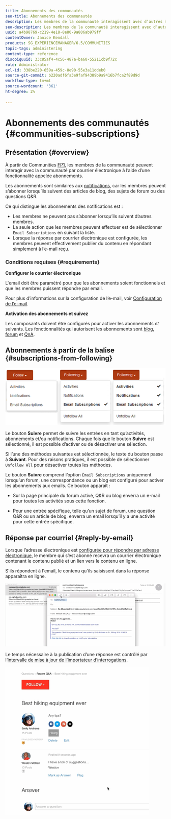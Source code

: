 ```yaml
---
title: Abonnements des communautés
seo-title: Abonnements des communautés
description: Les membres de la communauté interagissent avec d’autres membres par courrier électronique.
seo-description: Les membres de la communauté interagissent avec d’autres membres par courrier électronique.
uuid: a4b98769-c219-4e18-8e80-9a806ab979ff
contentOwner: Janice Kendall
products: SG_EXPERIENCEMANAGER/6.5/COMMUNITIES
topic-tags: administering
content-type: reference
discoiquuid: 33c85af4-4c56-487a-ba60-55211cb9f72c
role: Administrator
exl-id: 338be220-659a-459c-8e90-55e3a11ddeb0
source-git-commit: b220adf6fa3e9faf94389b9a9416b7fca2f89d9d
workflow-type: tm+mt
source-wordcount: '361'
ht-degree: 2%

---
```


# Abonnements des communautés {#communities-subscriptions}

## Présentation {#overview}

À partir de Communities [FP1](deploy-communities.md#latestfeaturepack), les membres de la communauté peuvent interagir avec la communauté par courrier électronique à l’aide d’une fonctionnalité appelée abonnements.

Les abonnements sont similaires aux [notifications](notifications.md), car les membres peuvent s’abonner lorsqu’ils suivent des articles de blog, des sujets de forum ou des questions Q&amp;R.

Ce qui distingue les abonnements des notifications est :

* Les membres ne peuvent pas s’abonner lorsqu’ils suivent d’autres membres.
* La seule action que les membres peuvent effectuer est de sélectionner `Email Subscriptions` en suivant la liste.
* Lorsque la réponse par courrier électronique est configurée, les membres peuvent effectivement publier du contenu en répondant simplement à l’e-mail reçu.

### Conditions requises {#requirements}

**Configurer le courrier électronique**

L&#39;email doit être paramétré pour que les abonnements soient fonctionnels et que les membres puissent répondre par email.

Pour plus d’informations sur la configuration de l’e-mail, voir [Configuration de l’e-mail](email.md).

**Activation des abonnements et suivez**

Les composants doivent être configurés pour activer les abonnements *et* suivants. Les fonctionnalités qui autorisent les abonnements sont [blog](blog-feature.md), [forum](forum.md) et [QnA](working-with-qna.md).

## Abonnements à partir de la balise {#subscriptions-from-following}

![subscription-following](assets/subscription-following.png)

Le bouton **Suivre** permet de suivre les entrées en tant qu’activités, abonnements et/ou notifications. Chaque fois que le bouton **Suivre** est sélectionné, il est possible d’activer ou de désactiver une sélection.

Si l’une des méthodes suivantes est sélectionnée, le texte du bouton passe à **Suivant**. Pour des raisons pratiques, il est possible de sélectionner `Unfollow All` pour désactiver toutes les méthodes.

Le bouton **Suivre** comprend l’option `Email Subscriptions` uniquement lorsqu’un forum, une correspondance ou un blog est configuré pour activer les abonnements aux emails. Ce bouton apparaît :

* Sur la page principale du forum activé, Q&amp;R ou blog enverra un e-mail pour toutes les activités sous cette fonction.

* Pour une entrée spécifique, telle qu’un sujet de forum, une question Q&amp;R ou un article de blog, enverra un email lorsqu’il y a une activité pour cette entrée spécifique.

## Réponse par courriel {#reply-by-email}

Lorsque l’adresse électronique est [configurée pour répondre par adresse électronique](email.md#configure-polling-importer), le membre qui s’est abonné recevra un courrier électronique contenant le contenu publié et un lien vers le contenu en ligne.

S&#39;ils répondent à l&#39;email, le contenu qu&#39;ils saisissent dans la réponse apparaîtra en ligne.

![email-response](assets/email-reply.png)

Le temps nécessaire à la publication d’une réponse est contrôlé par l’[intervalle de mise à jour de l’importateur d’interrogations](email.md#configure-polling-importer).

![AQ](assets/qa.png)
